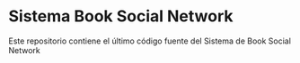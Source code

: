 # Sistema Book Social Network
Este repositorio contiene el último código fuente del Sistema de Book Social Network